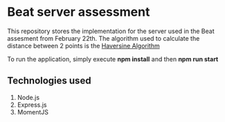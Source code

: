 # Beat server assessment

This repository stores the implementation for the server used in the Beat assesment from February 22th. The algorithm used to calculate the distance between 2 points is the [Haversine Algorithm](https://en.wikipedia.org/wiki/Haversine_formula)

To run the application, simply execute **npm install** and then **npm run start**

## Technologies used

1. Node.js
2. Express.js
3. MomentJS
